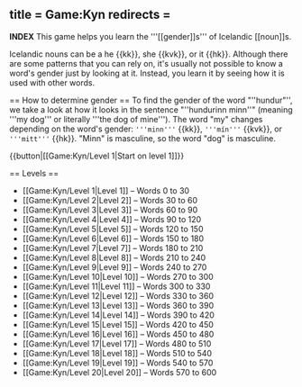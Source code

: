 title = Game:Kyn
redirects =
---

__INDEX__
This game helps you learn the '''[[gender]]s''' of Icelandic [[noun]]s. 

Icelandic nouns can be a he {{kk}}, she {{kvk}}, or it {{hk}}. Although there are some patterns that you can rely on, it's usually not possible to know a word's gender just by looking at it. Instead, you learn it by seeing how it is used with other words.

== How to determine gender ==
To find the gender of the word "''hundur"'', we take a look at how it looks in the sentence "''hundurinn minn''" (meaning '''my dog''' or literally '''the dog of mine'''). The word "my" changes depending on the word's gender: `'''minn'''` {{kk}}, `'''mín'''` {{kvk}}, or `'''mitt'''` {{hk}}. "Minn" is masculine, so the word "dog" is masculine.

{{button|[[Game:Kyn/Level 1|Start on level 1]]}}

== Levels ==

* [[Game:Kyn/Level 1|Level 1]] – Words 0 to 30
* [[Game:Kyn/Level 2|Level 2]] – Words 30 to 60
* [[Game:Kyn/Level 3|Level 3]] – Words 60 to 90
* [[Game:Kyn/Level 4|Level 4]] – Words 90 to 120
* [[Game:Kyn/Level 5|Level 5]] – Words 120 to 150
* [[Game:Kyn/Level 6|Level 6]] – Words 150 to 180
* [[Game:Kyn/Level 7|Level 7]] – Words 180 to 210
* [[Game:Kyn/Level 8|Level 8]] – Words 210 to 240
* [[Game:Kyn/Level 9|Level 9]] – Words 240 to 270
* [[Game:Kyn/Level 10|Level 10]] – Words 270 to 300
* [[Game:Kyn/Level 11|Level 11]] – Words 300 to 330
* [[Game:Kyn/Level 12|Level 12]] – Words 330 to 360
* [[Game:Kyn/Level 13|Level 13]] – Words 360 to 390
* [[Game:Kyn/Level 14|Level 14]] – Words 390 to 420
* [[Game:Kyn/Level 15|Level 15]] – Words 420 to 450
* [[Game:Kyn/Level 16|Level 16]] – Words 450 to 480
* [[Game:Kyn/Level 17|Level 17]] – Words 480 to 510
* [[Game:Kyn/Level 18|Level 18]] – Words 510 to 540
* [[Game:Kyn/Level 19|Level 19]] – Words 540 to 570
* [[Game:Kyn/Level 20|Level 20]] – Words 570 to 600